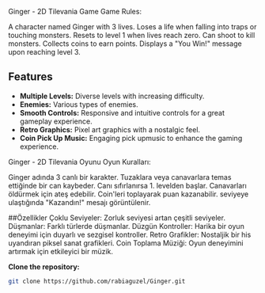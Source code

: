 
Ginger - 2D Tilevania Game
Game Rules:

A character named Ginger with 3 lives.
Loses a life when falling into traps or touching monsters. Resets to level 1 when lives reach zero.
Can shoot to kill monsters.
Collects coins to earn points.
Displays a "You Win!" message upon reaching level 3.
## Features
- **Multiple Levels:** Diverse levels with increasing difficulty.
- **Enemies:** Various types of enemies.
- **Smooth Controls:** Responsive and intuitive controls for a great gameplay experience.
- **Retro Graphics:** Pixel art graphics with a nostalgic feel.
- **Coin Pick Up Music:** Engaging pick upmusic to enhance the gaming experience.

Ginger - 2D Tilevania Oyunu
Oyun Kuralları:

Ginger adında 3 canlı bir karakter.
Tuzaklara veya canavarlara temas ettiğinde bir can kaybeder. Canı sıfırlanırsa 1. levelden başlar.
Canavarları öldürmek için ateş edebilir.
Coin'leri toplayarak puan kazanabilir.
seviyeye ulaştığında "Kazandın!" mesajı görüntülenir.

##Özellikler
Çoklu Seviyeler: Zorluk seviyesi artan çeşitli seviyeler.
Düşmanlar: Farklı türlerde düşmanlar.
Düzgün Kontroller: Harika bir oyun deneyimi için duyarlı ve sezgisel kontroller.
Retro Grafikler: Nostaljik bir his uyandıran piksel sanat grafikleri.
Coin Toplama Müziği: Oyun deneyimini artırmak için etkileyici bir müzik.

 **Clone the repository:**
   ```bash
   git clone https://github.com/rabiaguzel/Ginger.git
